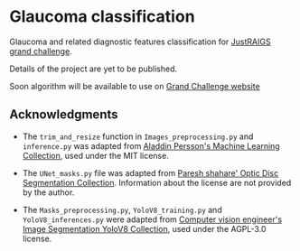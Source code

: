 # Glaucoma classification
Glaucoma and related diagnostic features classification for [JustRAIGS grand challenge](https://justraigs.grand-challenge.org/justraigs/).

Details of the project are yet to be published.

Soon algorithm will be available to use on [Grand Challenge website](https://grand-challenge.org/algorithms/justraigs_v1/)


## Acknowledgments
- The `trim_and_resize` function in `Images_preprocessing.py` and `inference.py` was adapted from [Aladdin Persson's Machine Learning Collection](https://github.com/aladdinpersson/Machine-Learning-Collection/tree/master/ML/Kaggles/DiabeticRetinopathy), used under the MIT license.

- The `UNet_masks.py` file was adapted from [Paresh shahare' Optic Disc Segmentation Collection](https://github.com/Paresh-shahare/Optic-Disc-Segmentation). Information about the license are not provided by the author. 

- The `Masks_preprocessing.py`, `YoloV8_training.py` and `YoloV8_inferences.py` were adapted from [Computer vision engineer's Image Segmentation YoloV8 Collection](https://github.com/computervisioneng/image-segmentation-yolov8), used under the AGPL-3.0 license.
